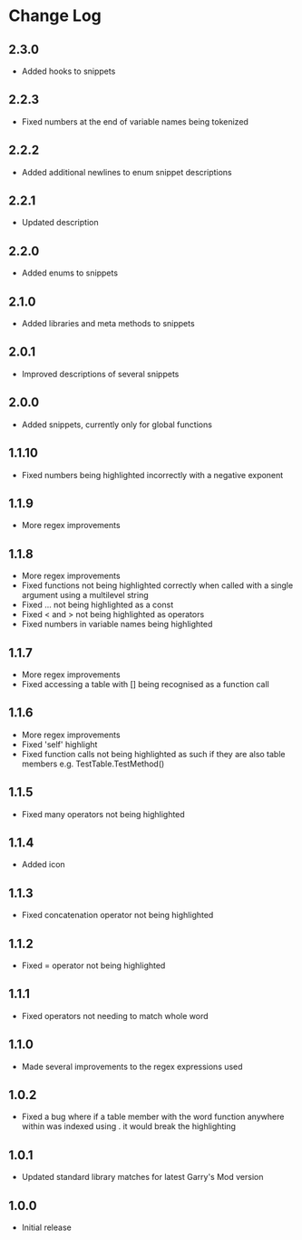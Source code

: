 # Change Log

## 2.3.0
- Added hooks to snippets

## 2.2.3
- Fixed numbers at the end of variable names being tokenized

## 2.2.2
- Added additional newlines to enum snippet descriptions

## 2.2.1
- Updated description

## 2.2.0
- Added enums to snippets

## 2.1.0
- Added libraries and meta methods to snippets

## 2.0.1
- Improved descriptions of several snippets

## 2.0.0
- Added snippets, currently only for global functions

## 1.1.10
- Fixed numbers being highlighted incorrectly with a negative exponent

## 1.1.9
- More regex improvements

## 1.1.8
- More regex improvements
- Fixed functions not being highlighted correctly when called with a single argument using a multilevel string
- Fixed ... not being highlighted as a const
- Fixed < and > not being highlighted as operators
- Fixed numbers in variable names being highlighted

## 1.1.7
- More regex improvements
- Fixed accessing a table with [] being recognised as a function call

## 1.1.6
- More regex improvements
- Fixed 'self' highlight
- Fixed function calls not being highlighted as such if they are also table members e.g. TestTable.TestMethod()

## 1.1.5
- Fixed many operators not being highlighted

## 1.1.4
- Added icon

## 1.1.3
- Fixed concatenation operator not being highlighted

## 1.1.2
- Fixed = operator not being highlighted

## 1.1.1
- Fixed operators not needing to match whole word

## 1.1.0
- Made several improvements to the regex expressions used

## 1.0.2
- Fixed a bug where if a table member with the word function anywhere within was indexed using . it would break the highlighting

## 1.0.1
- Updated standard library matches for latest Garry's Mod version

## 1.0.0
- Initial release
